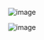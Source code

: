 ![image](https://user-images.githubusercontent.com/115593123/199087947-0b2c2c4d-9d5d-4187-9ed8-dce1395fafec.png)

![image](https://user-images.githubusercontent.com/115593123/199088036-b579ff63-ab71-465b-82e2-7919fba7ff81.png)
